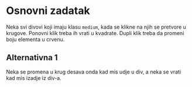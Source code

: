 # Osnovni zadatak

Neka svi divovi koji imaju klasu `medium`, kada se klikne na njih se pretvore u
krugove. Ponovni klik treba ih vrati u kvadrate. Dupli klik treba da promeni
boju elementa u crvenu.

## Alternativna 1

Neka se promena u krug desava onda kad mis udje u div, a neka se vrati kad mis
izadje iz div-a.
